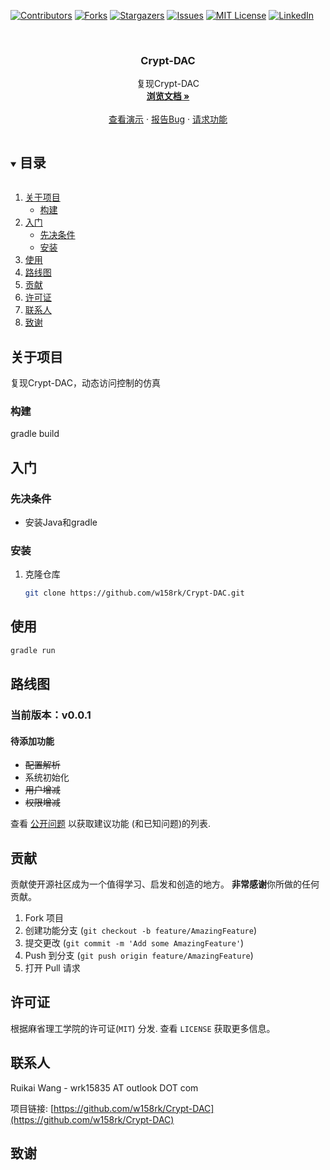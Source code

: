 <!--
*** 感谢您查看最佳自述模板。如果你有什么建议
*** 如果这样做更好，请 Fork 仓库并创建拉取请求
*** 或者干脆用“enhancement”标签打开一个问题。
*** 再次感谢！现在去创造一些惊人的东西！：D
***
***
***
***以避免重新键入过多的信息。搜索并替换以下内容：
*** w158rk, Crypt-DAC, twitter_handle, email, project_title, project_description
-->



<!-- PROJECT SHIELDS -->
<!--
*** 我正在使用markdown“reference style”的可读性链接。
*** 引用链接用括号[]而不是括号（）括起来。
*** 有关引用变量的声明，请参见本文档的底部
*** 对于贡献者url、forks url等，这是一种可选的、简洁的语法。
*** https://www.markdownguide.org/basic-syntax/#reference-style-links
-->
[![Contributors][contributors-shield]][contributors-url]
[![Forks][forks-shield]][forks-url]
[![Stargazers][stars-shield]][stars-url]
[![Issues][issues-shield]][issues-url]
[![MIT License][license-shield]][license-url]
[![LinkedIn][linkedin-shield]][linkedin-url]



<!-- PROJECT LOGO -->
<br />
<p align="center">
  <!-- <a href="https://github.com/w158rk/Crypt-DAC">
    <img src="images/logo.png" alt="Logo" width="80" height="80">
  </a> -->

  <h3 align="center">Crypt-DAC</h3>

  <p align="center">
    复现Crypt-DAC
    <br />
    <a href="https://github.com/w158rk/Crypt-DAC"><strong>浏览文档 »</strong></a>
    <br />
    <br />
    <a href="https://github.com/w158rk/Crypt-DAC">查看演示</a>
    ·
    <a href="https://github.com/w158rk/Crypt-DAC/issues">报告Bug</a>
    ·
    <a href="https://github.com/w158rk/Crypt-DAC/issues">请求功能</a>
  </p>
</p>



<!-- TABLE OF CONTENTS -->
<details open="open">
  <summary><h2 style="display: inline-block">目录</h2></summary>
  <ol>
    <li>
      <a href="#about-the-project">关于项目</a>
      <ul>
        <li><a href="#built-with">构建</a></li>
      </ul>
    </li>
    <li>
      <a href="#getting-started">入门</a>
      <ul>
        <li><a href="#prerequisites">先决条件</a></li>
        <li><a href="#installation">安装</a></li>
      </ul>
    </li>
    <li><a href="#usage">使用</a></li>
    <li><a href="#roadmap">路线图</a></li>
    <li><a href="#contributing">贡献</a></li>
    <li><a href="#license">许可证</a></li>
    <li><a href="#contact">联系人</a></li>
    <li><a href="#acknowledgements">致谢</a></li>
  </ol>
</details>



<!-- ABOUT THE PROJECT -->
## 关于项目


复现Crypt-DAC，动态访问控制的仿真


### 构建

gradle build


<!-- GETTING STARTED -->
## 入门


### 先决条件

- 安装Java和gradle

### 安装

1. 克隆仓库
   ```sh
   git clone https://github.com/w158rk/Crypt-DAC.git
   ```


<!-- USAGE EXAMPLES -->
## 使用

```sh
gradle run
```


<!-- ROADMAP -->
## 路线图

### 当前版本：v0.0.1

#### 待添加功能

- ~~配置解析~~
- 系统初始化
- ~~用户增减~~
- ~~权限增减~~

查看 [公开问题](https://github.com/w158rk/Crypt-DAC/issues) 以获取建议功能 (和已知问题)的列表.



<!-- CONTRIBUTING -->
## 贡献

贡献使开源社区成为一个值得学习、启发和创造的地方。 **非常感谢**你所做的任何贡献。

1. Fork 项目
2. 创建功能分支 (`git checkout -b feature/AmazingFeature`)
3. 提交更改 (`git commit -m 'Add some AmazingFeature'`)
4. Push 到分支 (`git push origin feature/AmazingFeature`)
5. 打开 Pull 请求



<!-- LICENSE -->
## 许可证

根据麻省理工学院的许可证(`MIT`)  分发. 查看 `LICENSE` 获取更多信息。



<!-- CONTACT -->
## 联系人

Ruikai Wang - wrk15835 AT outlook DOT com

项目链接: [https://github.com/w158rk/Crypt-DAC](https://github.com/w158rk/Crypt-DAC)



<!-- ACKNOWLEDGEMENTS -->
## 致谢





<!-- MARKDOWN LINKS & IMAGES -->
<!-- https://www.markdownguide.org/basic-syntax/#reference-style-links -->
[contributors-shield]: https://img.shields.io/github/contributors/w158rk/Crypt-DAC.svg?style=for-the-badge
[contributors-url]: https://github.com/w158rk/Crypt-DAC/graphs/contributors
[forks-shield]: https://img.shields.io/github/forks/w158rk/Crypt-DAC.svg?style=for-the-badge
[forks-url]: https://github.com/w158rk/Crypt-DAC/network/members
[stars-shield]: https://img.shields.io/github/stars/w158rk/Crypt-DAC.svg?style=for-the-badge
[stars-url]: https://github.com/w158rk/Crypt-DAC/stargazers
[issues-shield]: https://img.shields.io/github/issues/w158rk/Crypt-DAC.svg?style=for-the-badge
[issues-url]: https://github.com/w158rk/Crypt-DAC/issues
[license-shield]: https://img.shields.io/github/license/w158rk/Crypt-DAC.svg?style=for-the-badge
[license-url]: https://github.com/w158rk/Crypt-DAC/blob/master/LICENSE.txt
[linkedin-shield]: https://img.shields.io/badge/-LinkedIn-black.svg?style=for-the-badge&logo=linkedin&colorB=555
[linkedin-url]: https://linkedin.com/in/w158rk
